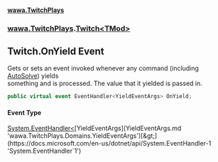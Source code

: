 #### [wawa.TwitchPlays](index.md 'index')
### [wawa.TwitchPlays](wawa.TwitchPlays.md 'wawa.TwitchPlays').[Twitch&lt;TMod&gt;](Twitch{TMod}.md 'wawa.TwitchPlays.Twitch<TMod>')

## Twitch<TMod>.OnYield Event

Gets or sets an event invoked whenever any command (including [AutoSolve](TwitchString.AutoSolve.md 'wawa.TwitchPlays.Domains.TwitchString.AutoSolve')) yields  
something and is processed. The value that it yielded is passed in.

```csharp
public virtual event EventHandler<YieldEventArgs> OnYield;
```

#### Event Type
[System.EventHandler&lt;](https://docs.microsoft.com/en-us/dotnet/api/System.EventHandler-1 'System.EventHandler`1')[YieldEventArgs](YieldEventArgs.md 'wawa.TwitchPlays.Domains.YieldEventArgs')[&gt;](https://docs.microsoft.com/en-us/dotnet/api/System.EventHandler-1 'System.EventHandler`1')
